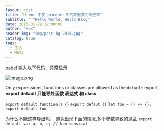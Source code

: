 ```yaml
---
layout: post
title: "⛓-vue 中使 provide 中的数据变为响应式"
subtitle: ' "Hello World, Hello Blog"'
date: 2015-01-29 12:00:00
author: "Hux"
header-img: "img/post-bg-2015.jpg"
catalog: true
tags:
  - 生活
  - Meta
---
```


babel 输入以下代码，异常显示

![image.png](https://upload-images.jianshu.io/upload_images/15312191-eacf86a1250bac4c.png?imageMogr2/auto-orient/strip%7CimageView2/2/w/1240)

Only expressions, functions or classes are allowed as the `default` export.
**export default 只能导处函数 表达式 和 class**

`export default function() {}`
`export defaut {}`
`let foo = () => {}; export default foo`

为什么不能这样导出呢，
避免出现下面的情况,多个参数导致的混乱
`export default var a, b, c; // Non-sensical`
